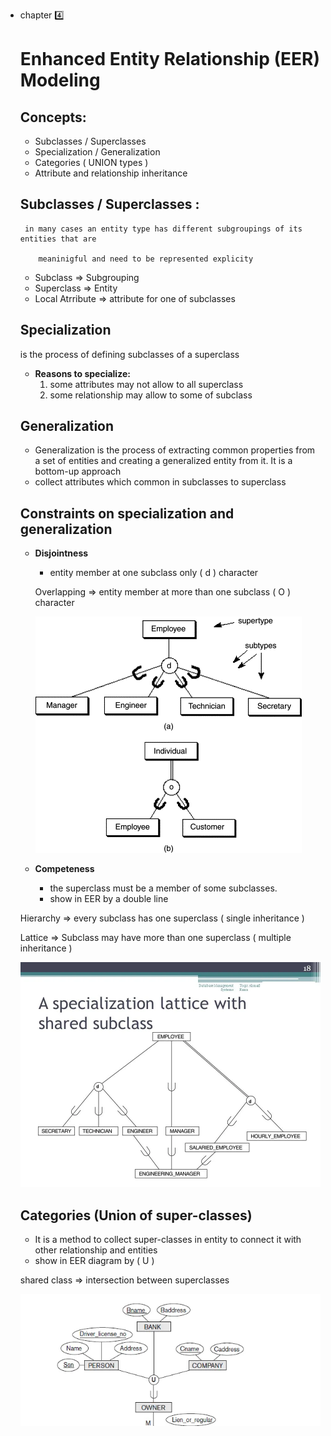 
- chapter 4️⃣
    
    # Enhanced Entity Relationship (EER) Modeling
    
    ## Concepts:
    
    - Subclasses / Superclasses
    - Specialization / Generalization
    - Categories ( UNION types )
    - Attribute and relationship inheritance
    
    ## Subclasses / Superclasses :
    
       in many cases an entity type has different subgroupings of its entities that are  
    
          meaninigful and need to be represented explicity
    
    - Subclass ⇒ Subgrouping
    - Superclass ⇒ Entity
    - Local Atrribute ⇒ attribute for one of subclasses
    
    ## Specialization
    
    is the process of defining subclasses of a superclass
    
    - **Reasons to specialize:**
        1. some attributes may not allow to all superclass
        2. some relationship may allow to some of subclass
    
    ## Generalization
    
    - Generalization is the process of extracting common properties from a set of entities and creating a generalized entity from it. It is a bottom-up approach
    - collect attributes which common in subclasses to superclass
    
    ## Constraints on specialization and generalization
    
    - **Disjointness**
        - entity member at one subclass only ( d ) character
        
        Overlapping ⇒ entity member at more than one subclass ( O ) character
        
        ![disjoint.gif](disjoint.gif)
        
    - **Competeness**
        - the superclass must be a member of some subclasses.
        - show in EER by a double line
    
    Hierarchy ⇒ every subclass has one superclass ( single inheritance )
    
    Lattice ⇒ Subclass may have more than one superclass ( multiple inheritance )
    
    ![complete.webp](complete.webp)
    
    ## Categories (Union of super-classes)
    
    - It is a method to collect super-classes in entity to connect it with other relationship and entities
    - show in EER diagram by ( U )
    
    shared class ⇒ intersection between superclasses
    
    ![cat.webp](cat.webp)
    
